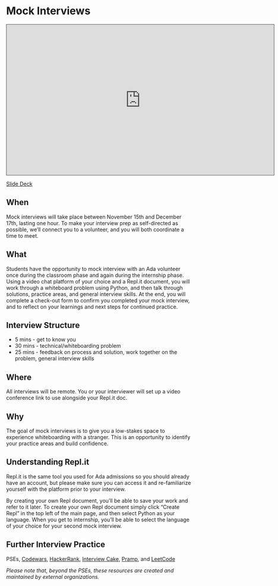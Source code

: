 # Mock Interviews
<iframe src="https://adaacademy.hosted.panopto.com/Panopto/Pages/Embed.aspx?id=1d4f16e9-944a-4949-a939-add0015e8b44&autoplay=false&offerviewer=true&showtitle=true&showbrand=false&captions=true&interactivity=all" height="405" width="720" style="border: 1px solid #464646;" allowfullscreen allow="autoplay"></iframe>  

[Slide Deck](https://docs.google.com/presentation/d/1RU2gdcV4W6gGE5yi9C1a8qOKBFn-iA7fA73PvsjkP20/edit?usp=sharing)

## When
Mock interviews will take place between November 15th and December 17th, lasting one hour. To make your interview prep as self-directed as possible, we’ll connect you to a volunteer, and you will both coordinate a time to meet.  


## What
Students have the opportunity to mock interview with an Ada volunteer once  during the classroom phase and again during the internship phase. Using a video chat platform of your choice and a Repl.it document, you will work through a whiteboard problem using Python, and then talk through solutions, practice areas, and general interview skills. At the end, you will complete a check-out form to confirm you completed your mock interview, and to reflect on your learnings and next steps for continued practice.  


## Interview Structure
- 5 mins - get to know you
- 30 mins - technical/whiteboarding problem 
- 25 mins - feedback on process and solution, work together on the problem, general interview skills  


## Where
All interviews will be remote. You or your interviewer will set up a video conference link to use alongside your Repl.it doc.  


## Why
The goal of mock interviews is to give you a low-stakes space to experience whiteboarding with a stranger. This is an opportunity to identify your practice areas and build confidence. 


## Understanding Repl.it
Repl.it is the same tool you used for Ada admissions so you should already have an account, but please make sure you can access it and re-familiarize yourself with the platform prior to your interview.  

By creating your own Repl document, you’ll be able to save your work and refer to it later. To create your own Repl document simply click “Create Repl” in the top left of the main page, and then select Python as your language. When you get to internship, you’ll be able to select the language of your choice for your second mock interview.  


## Further Interview Practice
PSEs, [Codewars](https://www.codewars.com/), [HackerRank](https://www.hackerrank.com/), [Interview Cake](https://www.interviewcake.com/), [Pramp](https://www.pramp.com/#/), and [LeetCode](https://leetcode.com/)

_Please note that, beyond the PSEs, these resources are created and maintained by external organizations._

